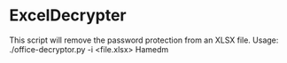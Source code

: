 # ExcelDecrypter


This script will remove the password protection from an XLSX file.
Usage: ./office-decryptor.py -i <file.xlsx>
Hamedm
